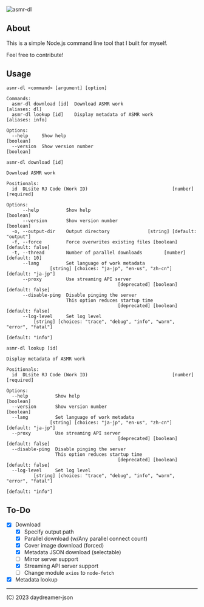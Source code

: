 ![asmr-dl](https://socialify.git.ci/daydreamer-json/asmr-dl/image?description=1&forks=1&issues=1&language=1&logo=https%3A%2F%2Fraw.githubusercontent.com%2Fdaydreamer-json%2Fasmr-dl%2Fmain%2Fmedia%2Ficon%2Fatom.svg&owner=1&pattern=Circuit%20Board&pulls=1&stargazers=1&theme=Auto)

## About

This is a simple Node.js command line tool that I built for myself.

Feel free to contribute!

## Usage

```text
asmr-dl <command> [argument] [option]

Commands:
  asmr-dl download [id]  Download ASMR work                        [aliases: dl]
  asmr-dl lookup [id]    Display metadata of ASMR work           [aliases: info]

Options:
  --help     Show help                                                 [boolean]
  --version  Show version number                                       [boolean]
```

```text
asmr-dl download [id]

Download ASMR work

Positionals:
  id  DLsite RJ Code (Work ID)                               [number] [required]

Options:
      --help          Show help                                        [boolean]
      --version       Show version number                              [boolean]
  -o, --output-dir    Output directory              [string] [default: "output"]
  -f, --force         Force overwrites existing files [boolean] [default: false]
  -t, --thread        Number of parallel downloads        [number] [default: 10]
      --lang          Set language of work metadata
                [string] [choices: "ja-jp", "en-us", "zh-cn"] [default: "ja-jp"]
      --proxy         Use streaming API server
                                         [deprecated] [boolean] [default: false]
      --disable-ping  Disable pinging the server
                      This option reduces startup time
                                         [deprecated] [boolean] [default: false]
      --log-level     Set log level
          [string] [choices: "trace", "debug", "info", "warn", "error", "fatal"]
                                                               [default: "info"]
```

```text
asmr-dl lookup [id]

Display metadata of ASMR work

Positionals:
  id  DLsite RJ Code (Work ID)                               [number] [required]

Options:
  --help          Show help                                            [boolean]
  --version       Show version number                                  [boolean]
  --lang          Set language of work metadata
                [string] [choices: "ja-jp", "en-us", "zh-cn"] [default: "ja-jp"]
  --proxy         Use streaming API server
                                         [deprecated] [boolean] [default: false]
  --disable-ping  Disable pinging the server
                  This option reduces startup time
                                         [deprecated] [boolean] [default: false]
  --log-level     Set log level
          [string] [choices: "trace", "debug", "info", "warn", "error", "fatal"]
                                                               [default: "info"]
```

## To-Do

- [x] Download
  - [x] Specify output path
  - [x] Parallel download (w/Any parallel connect count)
  - [x] Cover image download (forced)
  - [x] Metadata JSON download (selectable)
  - [ ] Mirror server support
  - [x] Streaming API server support
  - [ ] Change module `axios` to `node-fetch`
- [x] Metadata lookup

---

(C) 2023 daydreamer-json
